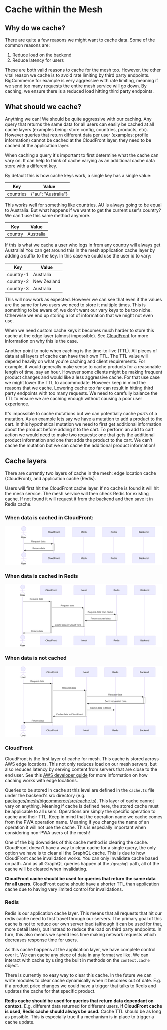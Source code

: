 # Cache within the Mesh

## Why do we cache?

There are quite a few reasons we might want to cache data. Some of the common reasons are:

1. Reduce load on the backend
2. Reduce latency for users

These are both valid reasons to cache for the mesh too. However, the other vital reason we cache is to avoid rate limiting by third party endpoints. BigCommerce for example is very aggressive with rate limiting, meaning if we send too many requests the entire mesh service will go down. By caching, we ensure there is a reduced load hitting third party endpoints.

## What should we cache?

Anything we can! We should be quite aggressive with our caching. Any query that returns the same data for all users can easily be cached at all cache layers (examples being: store config, countries, products, etc). However queries that return different data per user (examples: profile information) cannot be cached at the CloudFront layer, they need to be cached at the application layer.

When caching a query it's important to first determine what the cache can vary on. It can help to think of cache varying as an additional cache data store with a different key.

By default this is how cache keys work, a single key has a single value:

| Key       | Value               |
| --------- | ------------------- |
| countries | {"au": "Australia"} |

This works well for something like countries. AU is always going to be equal to Australia. But what happens if we want to get the current user's country? We can't use this same method anymore.

| Key     | Value     |
| ------- | --------- |
| country | Australia |

If this is what we cache a user who logs in from any country will always get Australia! You can get around this in the mesh application cache layer by adding a suffix to the key. In this case we could use the user id to vary:

| Key       | Value       |
| --------- | ----------- |
| country-1 | Australia   |
| country-2 | New Zealand |
| country-3 | Australia   |

This will now work as expected. However we can see that even if the values are the same for two users we need to store it multiple times. This is something to be aware of, we don't want our vary keys to be too niche. Otherwise we end up storing a lot of information that we might not even use.

When we need custom cache keys it becomes much harder to store this cache at the edge layer (almost impossible). See [CloudFront](#cloudfront) for more information on why this is the case.

Another point to note when caching is the time-to-live (TTL). All pieces of data at all layers of cache can have their own TTL. The TTL value will depend heavily on what you're caching and client requirements. For example, it would generally make sense to cache products for a reasonable length of time, say an hour. However some clients might be making frequent product changes and would like a less aggressive cache. For that use case we might lower the TTL to accommodate. However keep in mind the reasons that we cache. Lowering cache too far can result in hitting third party endpoints with too many requests. We need to carefully balance the TTL to ensure we are caching enough without causing a poor user experience.

It's impossible to cache mutations but we can potentially cache _parts_ of a mutation. As an example lets say we have a mutation to add a product to the cart. In this hypothetical mutation we need to first get additional information about the product before adding it to the cart. To perform an add to cart action we would need to make two requests: one that gets the additional product information and one that adds the product to the cart. We can't cache the mutation but we can cache the additional product information!

## Cache layers

There are currently two layers of cache in the mesh: edge location cache (CloudFront), and application cache (Redis).

Users will first hit the CloudFront cache layer. If no cache is found it will hit the mesh service. The mesh service will then check Redis for existing cache. If not found it will request it from the backend and then save it in Redis cache.

### When data is cached in CloudFront:

![alt text](images/cloudfront-cache-diagram.svg)

### When data is cached in Redis

![alt text](images/redis-cache-diagram.svg)

### When data is not cached

![alt text](images/no-cache-diagram.svg)

### CloudFront

CloudFront is the first layer of cache for mesh. This cache is stored across AWS edge locations. This not only reduces load on our mesh servers, but also reduces latency by serving content from servers that are close to the end user. See this [AWS developer guide](https://docs.aws.amazon.com/AmazonCloudFront/latest/DeveloperGuide/cache-hit-ratio-explained.html) for more information on how caching works with edge locations.

Queries to be stored in cache at this level are defined in the `cache.ts` file under the backend's src directory (e.g. [packages/mesh/bigcommerce/src/cache.ts](../packages/mesh/bigcommerce/src/cache.ts)). This layer of cache cannot vary on anything. Meaning if cache is defined here, the stored cache must be applicable to all users. Operations are simply the specific operation to cache and their TTL. Keep in mind that the operation name we cache comes from the PWA operation name. Meaning if you change the name of an operation it will not use the cache. This is especially important when considering non-PWA users of the mesh!

One of the big downsides of this cache method is clearing the cache. CloudFront doesn't have a way to clear cache for a single query, the only option we have is to clear all the GraphQL cache. This is due to how CloudFront cache invalidation works. You can only invalidate cache based on path. And as all GraphQL queries happen at the `/graphql` path, all of the cache will be cleared when invalidating.

**CloudFront cache should be used for queries that return the same data for all users.** CloudFront cache should have a shorter TTL than application cache due to having very limited control for invalidations.

### Redis

Redis is our application cache layer. This means that all requests that hit our redis cache need to first travel through our servers. The primary goal of this cache is not to reduce our own server load (although it can be used for that, more detail later), but instead to reduce the load on third party endpoints. In turn, this also means we spend less time making network requests which decreases response time for users.

As this cache happens at the application layer, we have complete control over it. We can cache any piece of data in any format we like. We can interact with cache by using the built in methods on the `context.cache` object.

There is currently no easy way to clear this cache. In the future we can write modules to clear cache dynamically when it becomes out of date. E.g. if a product price changes we could have a trigger that talks to Redis and updates the cache for that specific product.

**Redis cache should be used for queries that return data dependant on context.** E.g. different data returned for different users. **If CloudFront cache is used, Redis cache should always be used.** Cache TTL should be as long as possible. This is especially true if a mechanism is in place to trigger a cache update.

